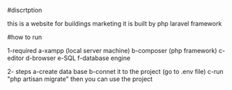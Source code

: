 #discrtption

this is a website for buildings marketing 
it is built by php laravel framework 


#how to run 

1-required 
    a-xampp (local server machine)
    b-composer (php framework)
    c-editor
    d-browser
    e-SQL
    f-database engine

2- steps 
    a-create data base 
    b-connet it to the project (go to .env file) 
    c-run  "php artisan migrate" then you can use the project
    
    



